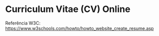# Curriculum Vitae (CV) Online

Referência W3C: <https://www.w3schools.com/howto/howto_website_create_resume.asp>

